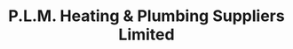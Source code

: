 ---
title: "P.L.M. Heating & Plumbing Suppliers Limited"
url: /dublin/p-l-m-heating-and-plumbing-suppliers-limited/
shop: trade
---
